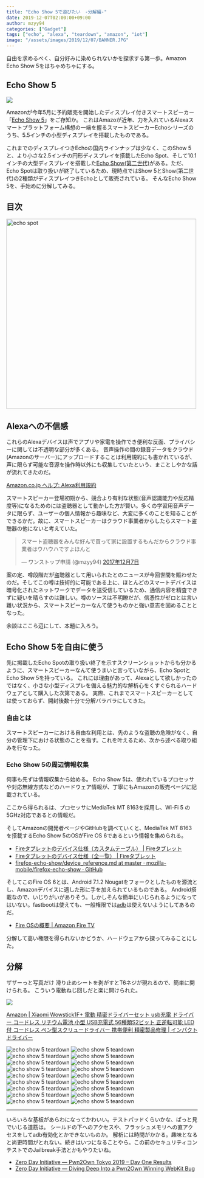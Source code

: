 ```yaml
---
title: "Echo Show 5で遊びたい　-分解編-"
date: 2019-12-07T02:00:00+09:00
author: mzyy94
categories: ["Gadget"]
tags: ["echo", "alexa", "teardown", "amazon", "iot"]
image: "/assets/images/2019/12/07/BANNER.JPG"
---
```


自由を求めるべく、自分好みに染められないかを探求する第一歩。Amazon Echo Show 5をはちゃめちゃにする。

## Echo Show 5

<a href="https://www.amazon.co.jp/Echo-Show-5-%E3%82%A8%E3%82%B3%E3%83%BC%E3%82%B7%E3%83%A7%E3%83%BC5-%E3%82%B9%E3%82%AF%E3%83%AA%E3%83%BC%E3%83%B3%E4%BB%98%E3%81%8D%E3%82%B9%E3%83%9E%E3%83%BC%E3%83%88%E3%82%B9%E3%83%94%E3%83%BC%E3%82%AB%E3%83%BC-with-Alexa-%E3%83%81%E3%83%A3%E3%82%B3%E3%83%BC%E3%83%AB/dp/B07KD87NCM/ref=as_li_ss_il?ref_=nav_custrec_signin&&linkCode=li3&tag=mzyy-22&linkId=077b852ff4f8f6794ffb523ddfec50b9&language=ja_JP" target="_blank"><img border="0" src="//ws-fe.amazon-adsystem.com/widgets/q?_encoding=UTF8&ASIN=B07KD87NCM&Format=_SL500_&ID=AsinImage&MarketPlace=JP&ServiceVersion=20070822&WS=1&tag=mzyy-22&language=ja_JP" ></a>

Amazonが今年5月に予約販売を開始したディスプレイ付きスマートスピーカー「[Echo Show 5](https://www.amazon.co.jp/Echo-Show-5-%E3%82%A8%E3%82%B3%E3%83%BC%E3%82%B7%E3%83%A7%E3%83%BC5-%E3%82%B9%E3%82%AF%E3%83%AA%E3%83%BC%E3%83%B3%E4%BB%98%E3%81%8D%E3%82%B9%E3%83%9E%E3%83%BC%E3%83%88%E3%82%B9%E3%83%94%E3%83%BC%E3%82%AB%E3%83%BC-with-Alexa-%E3%83%81%E3%83%A3%E3%82%B3%E3%83%BC%E3%83%AB/dp/B07KD87NCM/ref=as_li_ss_tl?ref_=nav_custrec_signin&&linkCode=ll1&tag=mzyy-22&linkId=3cfa7bd32e260d1de990bfcd9e68958d&language=ja_JP)」をご存知か。
これはAmazoが近年、力を入れているAlexaスマートプラットフォーム構想の一端を握るスマートスピーカーEchoシリーズのうち、5.5インチの小型ディスプレイを搭載したものである。

これまでのディスプレイつきEchoの国内ラインナップは少なく、このShow 5と、より小さな2.5インチの円形ディスプレイを搭載したEcho Spot、そして10.1インチの大型ディスプレイを搭載した[Echo Show(第二世代)](https://www.amazon.co.jp/Echo-Show-%E3%82%A8%E3%82%B3%E3%83%BC%E3%82%B7%E3%83%A7%E3%83%BC-%E3%82%B9%E3%82%AF%E3%83%AA%E3%83%BC%E3%83%B3%E4%BB%98%E3%81%8D%E3%82%B9%E3%83%9E%E3%83%BC%E3%83%88%E3%82%B9%E3%83%94%E3%83%BC%E3%82%AB%E3%83%BC-with-Alexa-%E3%82%B5%E3%83%B3%E3%83%89%E3%82%B9%E3%83%88%E3%83%BC%E3%83%B3/dp/B0793DZCR6/ref=as_li_ss_tl?__mk_ja_JP=%E3%82%AB%E3%82%BF%E3%82%AB%E3%83%8A&keywords=echo+show&qid=1575653432&smid=AN1VRQENFRJN5&sr=8-2&linkCode=ll1&tag=mzyy-22&linkId=f2f7e2757185180e8814fde62f76b9e4&language=ja_JP)がある。ただ、Echo Spotは取り扱いが終了しているため、現時点ではShow 5とShow(第二世代)の2種類がディスプレイつきEchoとして販売されている。
そんなEcho Show 5を、手始めに分解してみる。

## 目次


<img src="/assets/images/2019/12/07/IMG_1425.JPG" alt="echo spot" width="500px" />


## Alexaへの不信感

これらのAlexaデバイスは声でアプリや家電を操作でき便利な反面、プライバシーに関しては不透明な部分が多くある。
音声操作の間の録音データをクラウド(Amazonのサーバー)にアップロードすることは利用規約にも書かれているが、声に限らず可能な音源を操作時以外にも収集していたという、まことしやかな話が流れてきたのだ。

[Amazon.co.jp ヘルプ: Alexa利用規約](https://www.amazon.co.jp/gp/help/customer/display.html?nodeId=201809740)

スマートスピーカー登場初期から、競合より有利な状態(音声認識能力や反応精度等)になるためのには盗聴器として動かした方が賢い。多くの学習用音声データに限らず、ユーザーの個人情報から趣味など、大変に多くのことを知ることができるかだ。故に、スマートスピーカーはクラウド事業者からしたらスマート盗聴器の他にないと考えていた。

<blockquote class="twitter-tweet" data-lang="ja"><p lang="ja" dir="ltr">スマート盗聴器をみんな好んで買って家に設置するもんだからクラウド事業者はウハウハですよほんと</p>&mdash; ワンストップ申請 (@mzyy94) <a href="https://twitter.com/mzyy94/status/938470302010425344?ref_src=twsrc%5Etfw">2017年12月7日</a></blockquote>
<script async src="https://platform.twitter.com/widgets.js" charset="utf-8"></script>


案の定、噂段階だが盗聴器として用いられたとのニュースが今回世間を賑わせたのだ。そしてこの噂は技術的に可能である上に、ほとんどのスマートデバイスは暗号化されたネットワークでデータを送受信しているため、通信内容を精査できずに疑いを晴らすのは難しい。噂のソースは不明瞭だが、信憑性がゼロとは言い難い状況から、スマートスピーカーなんて使うものかと強い意志を固めることとなった。

余談はここら辺にして、本題に入ろう。

## Echo Show 5を自由に使う

先に掲載したEcho Spotの取り扱い終了を示すスクリーンショットからも分かるように、スマートスピーカーなんて使うまいと言っていながら、Echo SpotとEcho Show 5を持っている。
これには理由があって、Alexaとして欲しかったのではなく、小さな小型ディスプレを備える魅力的な解析心をくすぐられるハードウェアとして購入した次第である。
実際、これまでスマートスピーカーとしては使っておらず、開封後数十分で分解バラバラにしてきた。

### 自由とは

スマートスピーカーにおける自由な利用とは、先のような盗聴の危険がなく、自分の管理下における状態のことを指す。これを叶えるため、次から述べる取り組みを行なった。

### Echo Show 5の周辺情報収集

何事も先ずは情報収集から始める。
Echo Show 5は、使われているプロセッサや対応無線方式などのハードウェア情報が、丁寧にもAmazonの販売ページに記載されている。

ここから得られるは、プロセッサにMediaTek MT 8163を採用し、Wi-Fi 5 の5GHz対応であるとの情報だ。

そしてAmazonの開発者ページやGitHubを調べていくと、MediaTek MT 8163 を搭載するEcho Show 5のOSがFire OS 6であるという情報を集められる。

- [Fireタブレットのデバイス仕様（カスタムテーブル） \| Fireタブレット](https://developer.amazon.com/ja/docs/fire-tablets/ft-specs-custom.html)
- [Fireタブレットのデバイス仕様（全一覧） \| Fireタブレット](https://developer.amazon.com/ja/docs/fire-tablets/ft-device-and-feature-specifications.html)
- [firefox-echo-show/device_reference.md at master · mozilla-mobile/firefox-echo-show · GitHub](https://github.com/mozilla-mobile/firefox-echo-show/blob/master/docs/device_reference.md)

そしてこのFire OS 6とは、Android 7.1.2 Nougatをフォークとしたものを源流とし、Amazonデバイスに適した形に手を加えられているものである。
Android搭載なので、いじりがいがありそう。しかしそんな簡単にいじられるようになってはいない。fastbootは使えても、一般権限では[adb](https://developer.android.com/studio/command-line/adb)は使えないようにしてあるのだ。

- [Fire OSの概要 \| Amazon Fire TV](https://developer.amazon.com/ja/docs/fire-tv/fire-os-overview.html)

分解して高い権限を得られないかどうか、ハードウェアから探ってみることにした。

## 分解

ザザーっと写真だけ
滑り止めシートを剥がすとT6ネジが現れるので、簡単に開けられる。
こういう電動ねじ回しだと楽に開けられた。

<a href="https://www.amazon.co.jp/Xiaomi-Wowstick1F-%E7%B2%BE%E5%AF%86%E3%83%89%E3%83%A9%E3%82%A4%E3%83%90%E3%83%BC%E3%82%BB%E3%83%83%E3%83%88-56%E7%A8%AE%E9%A1%9ES2%E3%83%93%E3%83%83%E3%83%88-%E3%83%9A%E3%83%B3%E5%9E%8B%E3%82%B9%E3%82%AF%E3%83%AA%E3%83%A5%E3%83%BC%E3%83%89%E3%83%A9%E3%82%A4%E3%83%90%E3%83%BC/dp/B07SSZX76W/ref=as_li_ss_il?__mk_ja_JP=%E3%82%AB%E3%82%BF%E3%82%AB%E3%83%8A&keywords=wowstick&qid=1575653300&sr=8-6&linkCode=li2&tag=mzyy-22&linkId=fac5eba7de2252c3b2f85887a9346a15&language=ja_JP" target="_blank"><img border="0" src="//ws-fe.amazon-adsystem.com/widgets/q?_encoding=UTF8&ASIN=B07SSZX76W&Format=_SL160_&ID=AsinImage&MarketPlace=JP&ServiceVersion=20070822&WS=1&tag=mzyy-22&language=ja_JP" ></a>

[Amazon \| Xiaomi Wowstick1F+ 電動 精密ドライバーセット usb充電 ドライバー コードレス リチウム電池 小型 USB充電式 56種類S2ビット 正逆転可能 LED付 コードレス ペン型スクリュードライバー 携帯便利 精密製品修理 \| インパクトドライバー](https://www.amazon.co.jp/Xiaomi-Wowstick1F-%E7%B2%BE%E5%AF%86%E3%83%89%E3%83%A9%E3%82%A4%E3%83%90%E3%83%BC%E3%82%BB%E3%83%83%E3%83%88-56%E7%A8%AE%E9%A1%9ES2%E3%83%93%E3%83%83%E3%83%88-%E3%83%9A%E3%83%B3%E5%9E%8B%E3%82%B9%E3%82%AF%E3%83%AA%E3%83%A5%E3%83%BC%E3%83%89%E3%83%A9%E3%82%A4%E3%83%90%E3%83%BC/dp/B07SSZX76W/ref=as_li_ss_tl?__mk_ja_JP=%E3%82%AB%E3%82%BF%E3%82%AB%E3%83%8A&keywords=wowstick&qid=1575653300&sr=8-6&linkCode=ll1&tag=mzyy-22&linkId=396109fd68d27a00cf2165a91a7f27b9&language=ja_JP)


![echo show 5 teardown](/assets/images/2019/12/07/IMG_1496.JPG)
![echo show 5 teardown](/assets/images/2019/12/07/IMG_1497.JPG)
![echo show 5 teardown](/assets/images/2019/12/07/IMG_1498.JPG)
![echo show 5 teardown](/assets/images/2019/12/07/IMG_1499.JPG)
![echo show 5 teardown](/assets/images/2019/12/07/IMG_1500.JPG)
![echo show 5 teardown](/assets/images/2019/12/07/IMG_1501.JPG)
![echo show 5 teardown](/assets/images/2019/12/07/IMG_1504.JPG)
![echo show 5 teardown](/assets/images/2019/12/07/IMG_1505.JPG)
![echo show 5 teardown](/assets/images/2019/12/07/IMG_1506.JPG)
![echo show 5 teardown](/assets/images/2019/12/07/IMG_1507.JPG)
![echo show 5 teardown](/assets/images/2019/12/07/IMG_1508.JPG)
![echo show 5 teardown](/assets/images/2019/12/07/IMG_1510.JPG)
![echo show 5 teardown](/assets/images/2019/12/07/IMG_1511.JPG)
![echo show 5 teardown](/assets/images/2019/12/07/IMG_1512.JPG)
![echo show 5 teardown](/assets/images/2019/12/07/IMG_1513.JPG)
![echo show 5 teardown](/assets/images/2019/12/07/IMG_1514.JPG)
![echo show 5 teardown](/assets/images/2019/12/07/IMG_1515.JPG)
![echo show 5 teardown](/assets/images/2019/12/07/IMG_1516.JPG)


-----

いろいろな基板があらわになってかわいい。テストパッドくらいかな、ぱっと見でいじる道筋は。
シールドの下へのアクセスや、フラッシュメモリへの直アクセスをしてadb有効化とかできないものか。
解析には時間がかかる。趣味となると尚更時間がとれない。続きはいつになることやら。この前のセキュリティコンテストでのJailbreak手法とかもやりたいね。

- [Zero Day Initiative — Pwn2Own Tokyo 2019 – Day One Results](https://www.zerodayinitiative.com/blog/2019/11/6/pwn2own-tokyo-2019-day-one-results)
- [Zero Day Initiative — Diving Deep Into a Pwn2Own Winning WebKit Bug](https://www.zerodayinitiative.com/blog/2019/11/25/diving-deep-into-a-pwn2own-winning-webkit-bug)
